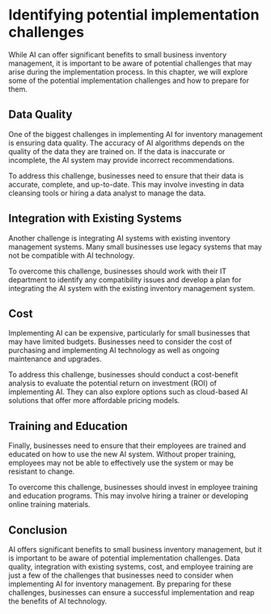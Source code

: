 # Identifying potential implementation challenges

While AI can offer significant benefits to small business inventory management, it is important to be aware of potential challenges that may arise during the implementation process. In this chapter, we will explore some of the potential implementation challenges and how to prepare for them.

Data Quality
------------

One of the biggest challenges in implementing AI for inventory management is ensuring data quality. The accuracy of AI algorithms depends on the quality of the data they are trained on. If the data is inaccurate or incomplete, the AI system may provide incorrect recommendations.

To address this challenge, businesses need to ensure that their data is accurate, complete, and up-to-date. This may involve investing in data cleansing tools or hiring a data analyst to manage the data.

Integration with Existing Systems
---------------------------------

Another challenge is integrating AI systems with existing inventory management systems. Many small businesses use legacy systems that may not be compatible with AI technology.

To overcome this challenge, businesses should work with their IT department to identify any compatibility issues and develop a plan for integrating the AI system with the existing inventory management system.

Cost
----

Implementing AI can be expensive, particularly for small businesses that may have limited budgets. Businesses need to consider the cost of purchasing and implementing AI technology as well as ongoing maintenance and upgrades.

To address this challenge, businesses should conduct a cost-benefit analysis to evaluate the potential return on investment (ROI) of implementing AI. They can also explore options such as cloud-based AI solutions that offer more affordable pricing models.

Training and Education
----------------------

Finally, businesses need to ensure that their employees are trained and educated on how to use the new AI system. Without proper training, employees may not be able to effectively use the system or may be resistant to change.

To overcome this challenge, businesses should invest in employee training and education programs. This may involve hiring a trainer or developing online training materials.

Conclusion
----------

AI offers significant benefits to small business inventory management, but it is important to be aware of potential implementation challenges. Data quality, integration with existing systems, cost, and employee training are just a few of the challenges that businesses need to consider when implementing AI for inventory management. By preparing for these challenges, businesses can ensure a successful implementation and reap the benefits of AI technology.
